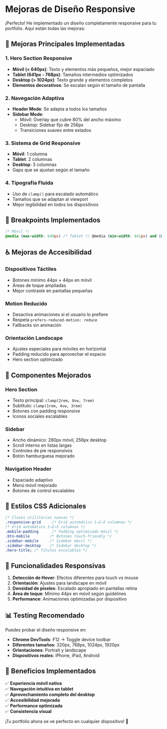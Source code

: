 # Mejoras de Diseño Responsive

¡Perfecto! He implementado un diseño completamente responsive para tu portfolio. Aquí están todas las mejoras:

## 📱 Mejoras Principales Implementadas

### 1. **Hero Section Responsive**

- **Móvil (< 640px)**: Texto y elementos más pequeños, mejor espaciado
- **Tablet (641px - 768px)**: Tamaños intermedios optimizados
- **Desktop (> 1024px)**: Texto grande y elementos completos
- **Elementos decorativos**: Se escalan según el tamaño de pantalla

### 2. **Navegación Adaptiva**

- **Header Mode**: Se adapta a todos los tamaños
- **Sidebar Mode**:
  - Móvil: Overlay que cubre 80% del ancho máximo
  - Desktop: Sidebar fijo de 256px
  - Transiciones suaves entre estados

### 3. **Sistema de Grid Responsive**

- **Móvil**: 1 columna
- **Tablet**: 2 columnas
- **Desktop**: 3 columnas
- Gaps que se ajustan según el tamaño

### 4. **Tipografía Fluida**

- Uso de `clamp()` para escalado automático
- Tamaños que se adaptan al viewport
- Mejor legibilidad en todos los dispositivos

## 🎯 Breakpoints Implementados

```css
/* Móvil */
@media (max-width: 640px) /* Tablet */ @media (min-width: 641px) and (max-width: 768px) /* Desktop Pequeño */ @media (min-width: 769px) and (max-width: 1024px) /* Desktop Grande */ @media (min-width: 1025px);
```

## ♿ Mejoras de Accesibilidad

### **Dispositivos Táctiles**

- Botones mínimo 44px × 44px en móvil
- Áreas de toque ampliadas
- Mejor contraste en pantallas pequeñas

### **Motion Reducido**

- Desactiva animaciones si el usuario lo prefiere
- Respeta `prefers-reduced-motion: reduce`
- Fallbacks sin animación

### **Orientación Landscape**

- Ajustes especiales para móviles en horizontal
- Padding reducido para aprovechar el espacio
- Hero section optimizado

## 📐 Componentes Mejorados

### **Hero Section**

- Texto principal: `clamp(2rem, 8vw, 7rem)`
- Subtítulo: `clamp(1rem, 4vw, 3rem)`
- Botones con padding responsive
- Iconos sociales escalables

### **Sidebar**

- Ancho dinámico: 280px móvil, 256px desktop
- Scroll interno en listas largas
- Controles de pie responsivos
- Botón hamburguesa mejorado

### **Navigation Header**

- Espaciado adaptivo
- Menú móvil mejorado
- Botones de control escalables

## 🎨 Estilos CSS Adicionales

```css
/* Clases utilitarias nuevas */
.responsive-grid     /* Grid automático 1→2→3 columnas */
/* Grid automático 1→2→3 columnas */
.mobile-padding      /* Padding optimizado móvil */
.btn-mobile         /* Botones touch-friendly */
.sidebar-mobile     /* Sidebar móvil */
.sidebar-desktop    /* Sidebar desktop */
.hero-title; /* Títulos escalables */
```

## 🔧 Funcionalidades Responsivas

1. **Detección de Hover**: Efectos diferentes para touch vs mouse
2. **Orientación**: Ajustes para landscape en móvil
3. **Densidad de píxeles**: Escalado apropiado en pantallas retina
4. **Área de toque**: Mínimo 44px en móvil según guidelines
5. **Performance**: Animaciones optimizadas por dispositivo

## 📊 Testing Recomendado

Puedes probar el diseño responsive en:

- **Chrome DevTools**: F12 → Toggle device toolbar
- **Diferentes tamaños**: 320px, 768px, 1024px, 1920px
- **Orientaciones**: Portrait y landscape
- **Dispositivos reales**: iPhone, iPad, Android

## 🎯 Beneficios Implementados

✅ **Experiencia móvil nativa**  
✅ **Navegación intuitiva en tablet**  
✅ **Aprovechamiento completo del desktop**  
✅ **Accesibilidad mejorada**  
✅ **Performance optimizada**  
✅ **Consistencia visual**

¡Tu portfolio ahora se ve perfecto en cualquier dispositivo! 🚀

